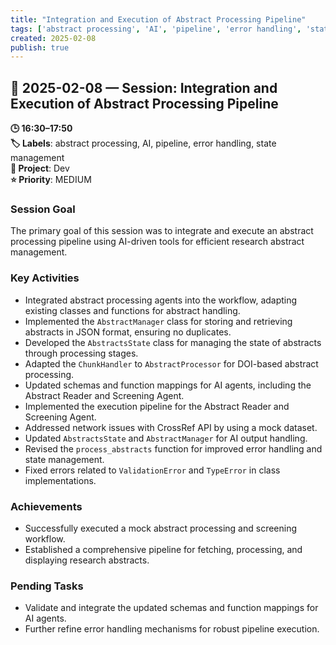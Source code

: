 ```yaml
---
title: "Integration and Execution of Abstract Processing Pipeline"
tags: ['abstract processing', 'AI', 'pipeline', 'error handling', 'state management']
created: 2025-02-08
publish: true
---
```


## 📅 2025-02-08 — Session: Integration and Execution of Abstract Processing Pipeline

**🕒 16:30–17:50**  
**🏷️ Labels**: abstract processing, AI, pipeline, error handling, state management  
**📂 Project**: Dev  
**⭐ Priority**: MEDIUM  


### Session Goal
The primary goal of this session was to integrate and execute an abstract processing pipeline using AI-driven tools for efficient research abstract management.

### Key Activities
- Integrated abstract processing agents into the workflow, adapting existing classes and functions for abstract handling.
- Implemented the `AbstractManager` class for storing and retrieving abstracts in JSON format, ensuring no duplicates.
- Developed the `AbstractsState` class for managing the state of abstracts through processing stages.
- Adapted the `ChunkHandler` to `AbstractProcessor` for DOI-based abstract processing.
- Updated schemas and function mappings for AI agents, including the Abstract Reader and Screening Agent.
- Implemented the execution pipeline for the Abstract Reader and Screening Agent.
- Addressed network issues with CrossRef API by using a mock dataset.
- Updated `AbstractsState` and `AbstractManager` for AI output handling.
- Revised the `process_abstracts` function for improved error handling and state management.
- Fixed errors related to `ValidationError` and `TypeError` in class implementations.

### Achievements
- Successfully executed a mock abstract processing and screening workflow.
- Established a comprehensive pipeline for fetching, processing, and displaying research abstracts.

### Pending Tasks
- Validate and integrate the updated schemas and function mappings for AI agents.
- Further refine error handling mechanisms for robust pipeline execution.
